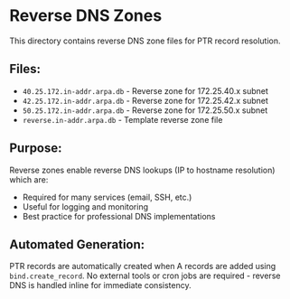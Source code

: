 # Reverse DNS Zones

This directory contains reverse DNS zone files for PTR record resolution.

## Files:
- `40.25.172.in-addr.arpa.db` - Reverse zone for 172.25.40.x subnet
- `42.25.172.in-addr.arpa.db` - Reverse zone for 172.25.42.x subnet  
- `50.25.172.in-addr.arpa.db` - Reverse zone for 172.25.50.x subnet
- `reverse.in-addr.arpa.db` - Template reverse zone file

## Purpose:
Reverse zones enable reverse DNS lookups (IP to hostname resolution) which are:
- Required for many services (email, SSH, etc.)
- Useful for logging and monitoring
- Best practice for professional DNS implementations

## Automated Generation:
PTR records are automatically created when A records are added using `bind.create_record`. No external tools or cron jobs are required - reverse DNS is handled inline for immediate consistency.

